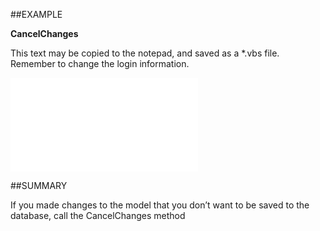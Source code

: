 
##EXAMPLE

**CancelChanges**

This text may be copied to the notepad, and saved as a *.vbs file. Remember to change the login information.

![](..\..\Examples\vbs\SOSelection.CancelChanges.vbs.txt)


##SUMMARY

If you made changes to the model that you don’t want to be saved to the database, call the CancelChanges method

